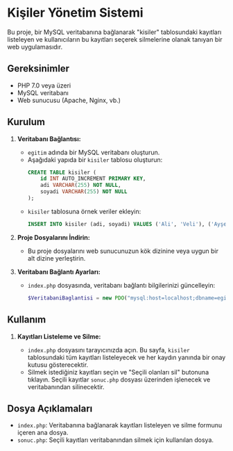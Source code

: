 
# Kişiler Yönetim Sistemi

Bu proje, bir MySQL veritabanına bağlanarak "kisiler" tablosundaki kayıtları listeleyen ve kullanıcıların bu kayıtları seçerek silmelerine olanak tanıyan bir web uygulamasıdır.

## Gereksinimler

- PHP 7.0 veya üzeri
- MySQL veritabanı
- Web sunucusu (Apache, Nginx, vb.)

## Kurulum

1. **Veritabanı Bağlantısı:**

   - `egitim` adında bir MySQL veritabanı oluşturun.
   - Aşağıdaki yapıda bir `kisiler` tablosu oluşturun:
     ```sql
     CREATE TABLE kisiler (
         id INT AUTO_INCREMENT PRIMARY KEY,
         adi VARCHAR(255) NOT NULL,
         soyadi VARCHAR(255) NOT NULL
     );
     ```
   - `kisiler` tablosuna örnek veriler ekleyin:
     ```sql
     INSERT INTO kisiler (adi, soyadi) VALUES ('Ali', 'Veli'), ('Ayşe', 'Fatma'), ('John', 'Doe');
     ```

2. **Proje Dosyalarını İndirin:**

   - Bu proje dosyalarını web sunucunuzun kök dizinine veya uygun bir alt dizine yerleştirin.

3. **Veritabanı Bağlantı Ayarları:**

   - `index.php` dosyasında, veritabanı bağlantı bilgilerinizi güncelleyin:
     ```php
     $VeritabaniBaglantisi = new PDO("mysql:host=localhost;dbname=egitim;charset=UTF-8", "root", "");
     ```

## Kullanım

1. **Kayıtları Listeleme ve Silme:**

   - `index.php` dosyasını tarayıcınızda açın. Bu sayfa, `kisiler` tablosundaki tüm kayıtları listeleyecek ve her kaydın yanında bir onay kutusu gösterecektir.
   - Silmek istediğiniz kayıtları seçin ve "Seçili olanları sil" butonuna tıklayın. Seçili kayıtlar `sonuc.php` dosyası üzerinden işlenecek ve veritabanından silinecektir.

## Dosya Açıklamaları

- `index.php`: Veritabanına bağlanarak kayıtları listeleyen ve silme formunu içeren ana dosya.
- `sonuc.php`: Seçili kayıtları veritabanından silmek için kullanılan dosya.

